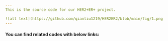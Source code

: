 ```yaml
---
This is the source code for our HER2+ER+ project.

![alt text](https://github.com/qianliu1219/HER2ER2/blob/main/fig/1.png "Title")
---
```


#### You can find related codes with below links:

